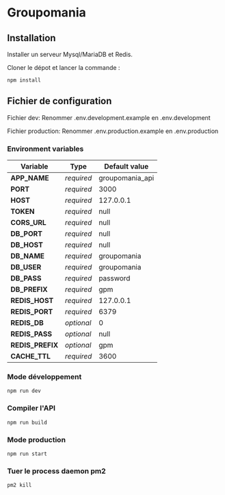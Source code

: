 # Groupomania

## Installation

Installer un serveur Mysql/MariaDB et Redis.

Cloner le dépot et lancer la commande :

```
npm install
```

## Fichier de configuration

Fichier dev:
Renommer .env.development.example en .env.development

Fichier production:
Renommer .env.production.example en .env.production

### Environment variables

| Variable         | Type       | Default value   |
| ---------------- | ---------- | --------------- |
| **APP_NAME**     | _required_ | groupomania_api |
| **PORT**         | _required_ | 3000            |
| **HOST**         | _required_ | 127.0.0.1       |
| **TOKEN**        | _required_ | null            |
| **CORS_URL**     | _required_ | null            |
| **DB_PORT**      | _required_ | null            |
| **DB_HOST**      | _required_ | null            |
| **DB_NAME**      | _required_ | groupomania     |
| **DB_USER**      | _required_ | groupomania     |
| **DB_PASS**      | _required_ | password        |
| **DB_PREFIX**    | _required_ | gpm             |
| **REDIS_HOST**   | _required_ | 127.0.0.1       |
| **REDIS_PORT**   | _required_ | 6379            |
| **REDIS_DB**     | _optional_ | 0               |
| **REDIS_PASS**   | _optional_ | null            |
| **REDIS_PREFIX** | _optional_ | gpm             |
| **CACHE_TTL**    | _required_ | 3600            |

### Mode développement

```
npm run dev
```

### Compiler l'API

```
npm run build
```

### Mode production

```
npm run start
```

### Tuer le process daemon pm2

```
pm2 kill
```
